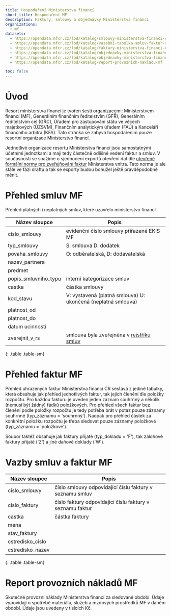 ```yaml
---
title: Hospodaření Ministerstva financí
short_title: Hospodaření MF
description: Faktury, smlouvy a objednávky Ministerstva financí
organizations:
  - mf
datasets:
  - https://opendata.mfcr.cz/lod/katalog/smlouvy-ministerstva-financi-cr-seznam-smluv
  - https://opendata.mfcr.cz/lod/katalog/vazebni-tabulka-smluv-faktur-ministerstva-financi-cr
  - https://opendata.mfcr.cz/lod/katalog/faktury-ministerstva-financi-cr
  - https://opendata.mfcr.cz/lod/katalog/objednavky-ministerstva-financi-cr-detail
  - https://opendata.mfcr.cz/lod/katalog/objednavky-ministerstva-financi-cr-seznam-objednavek
  - https://opendata.mfcr.cz/lod/katalog/report-provoznich-nakladu-mf

toc: false
---
```


# Úvod

Resort ministerstva financí je tvořen šesti organizacemi: Ministerstvem financí (MF), Generálním finančním ředitelstvím (GFŘ), Generálním ředitelstvím cel (GŘC), Úřadem pro zastupování státu ve věcech majetkových (ÚZSVM), Finančním analytickým úřadem (FAÚ) a Kanceláří finančního arbitra (KFA). Tato stránka se zabývá hospodařením pouze resortní organizace Ministerstvo financí.

Jednotlivé organizace resortu Ministerstva financí jsou samostatnými účetními jednotkami a mají tedy částečně odlišné vedení faktur a smluv. V současnosti se snažíme o sjednocení exportů otevření dat dle [otevřené formální normy pro zveřejňování faktur](https://ofn.gov.cz/faktury/draft) Ministerstva vnitra. Tato norma je ale stále ve fázi draftu a tak se exporty budou bohužel ještě pravděpodobně měnit.

# Přehled smluv MF
Přehled platných i neplatných smluv, které uzavřelo ministerstvo financí.

| Název sloupce        | Popis                                                                |
|----------------------|----------------------------------------------------------------------|
| cislo_smlouvy        | evidenční číslo smlouvy přiřazené EKIS MF                            |
| typ_smlouvy          | S: smlouva D: dodatek                                                |
| povaha_smlouvy       | O: odběratelská, D: dodavatelská                                     |
| nazev_partnera       |                                                                      |
| predmet              |                                                                      |
| popis_smluvniho_typu | interní kategorizace smluv                                           |
| castka               | částka smlouvy                                                       |
| kod_stavu            | V: vystavená (platná smlouva) U: ukončená (neplatná smlouva)         |
| platnost_od          |                                                                      |
| platnost_do          |                                                                      |
| datum ucinnosti      |                                                                      |
| zverejnit_v_rs       | smlouva byla zveřejněna v [rejstříku smluv](https://smlouvy.gov.cz/) |
{: .table .table-sm}

# Přehled faktur MF

Přehled uhrazených faktur Ministerstva financí ČR sestává z jediné tabulky, která obsahuje jak přehled jednotlivých faktur, tak jejich členění dle položky rozpočtu. Pro každou fakturu je uveden jeden záznam souhrnný a několik (nemusí být žádný) řádků položkových. Pro přehled všech faktur bez členění podle položky rozpočtu je tedy potřeba brát v potaz pouze záznamy souhrnné (typ_záznamu = 'souhrnný'). Naopak pro přehled částek za konkrétní položku rozpočtu je třeba sledovat pouze záznamy položkové (typ_záznamu = 'položkové').

Soubor taktéž obsahuje jak faktury přijaté (typ_dokladu = 'F'), tak zálohové faktury přijaté ('Z') a jiné daňové doklady ('W').

# Vazby smluv a faktur MF

| Název sloupce    | Popis                                                     |
|------------------|-----------------------------------------------------------|
| cislo_smlouvy    | číslo smlouvy odpovídající číslu faktury v seznamu smluv  |
| cislo_faktury    | číslo faktury odpovídající číslu faktury v seznamu faktur |
| castka           | částka faktury                                            |
| mena             |                                                           |
| stav_faktury     |                                                           |
| cstredisko_cislo |                                                           |
| cstredisko_nazev |                                                           |
{: .table .table-sm}

# Report provozních nákladů MF

Skutečné provozní náklady Ministerstva financí za sledované období. Údaje vypovídají o spotřebě materiálu, služeb a mzdových prostředků MF v daném období. Údaje jsou uvedeny v tisících Kč.

